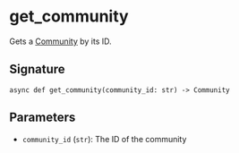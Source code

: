 # get_community

Gets a [Community](../types/community) by its ID.

## Signature

`async def get_community(community_id: str) -> Community`

## Parameters

- `community_id` (`str`): The ID of the community
